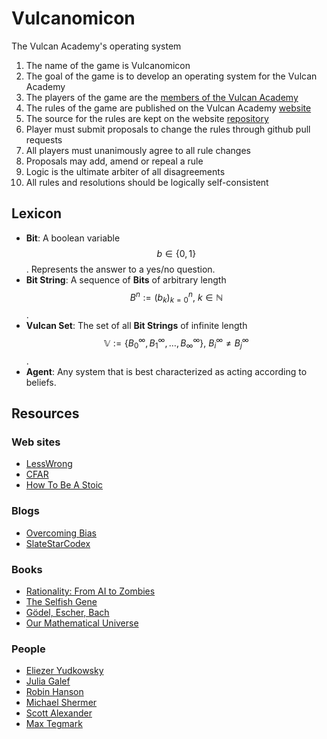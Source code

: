 # Vulcanomicon

The Vulcan Academy's operating system

1. The name of the game is Vulcanomicon
1. The goal of the game is to develop an operating system for the Vulcan Academy
1. The players of the game are the [members of the Vulcan Academy](https://github.com/orgs/Vulcan-Academy/people)
1. The rules of the game are published on the Vulcan Academy [website](http://www.vulcan.life)
1. The source for the rules are kept on the website [repository](https://github.com/macterra/Vulcan-Academy.github.io)
1. Player must submit proposals to change the rules through github pull requests
1. All players must unanimously agree to all rule changes
1. Proposals may add, amend or repeal a rule
1. Logic is the ultimate arbiter of all disagreements
1. All rules and resolutions should be logically self-consistent

## Lexicon

* __Bit__: A boolean variable $$ b \in \{ 0, 1 \} $$. Represents the answer to a yes/no question.
* __Bit String__: A sequence of __Bits__ of arbitrary length $$ B^n := (b_k)_{k=0}^n , \  k \in \mathbb{N} $$.
* __Vulcan Set__: The set of all __Bit Strings__ of infinite length $$ \mathbb{V} := \{ B_0^{\infty}, B_1^{\infty}, \dots, B_{\infty}^{\infty} \} , \ B_i^{\infty} \neq B_j^{\infty} $$.
* __Agent__: Any system that is best characterized as acting according to beliefs.

## Resources

### Web sites

* [LessWrong](http://lesswrong.com/)
* [CFAR](http://www.rationality.org/)
* [How To Be A Stoic](https://howtobeastoic.wordpress.com/)

### Blogs

* [Overcoming Bias](http://www.overcomingbias.com/)
* [SlateStarCodex](http://slatestarcodex.com/)

### Books

* [Rationality: From AI to Zombies](https://www.goodreads.com/book/show/25131230-rationality)
* [The Selfish Gene](https://www.goodreads.com/book/show/61535.The_Selfish_Gene)
* [Gödel, Escher, Bach](https://www.goodreads.com/book/show/24113.G_del_Escher_Bach)
* [Our Mathematical Universe](https://www.goodreads.com/book/show/19395553-our-mathematical-universe)

### People

* [Eliezer Yudkowsky](https://twitter.com/ESYudkowsky)
* [Julia Galef](https://twitter.com/juliagalef)
* [Robin Hanson](https://twitter.com/robinhanson)
* [Michael Shermer](https://twitter.com/michaelshermer)
* [Scott Alexander](https://twitter.com/slatestarcodex)
* [Max Tegmark](https://twitter.com/tegmark)
